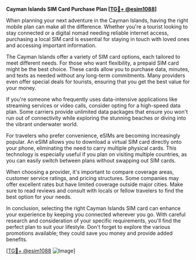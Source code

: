 **Cayman Islands SIM Card Purchase Plan [[TG💪+ @esim1088](https://t.me/s/esim1088)]**

When planning your next adventure in the Cayman Islands, having the right mobile plan can make all the difference. Whether you're a tourist looking to stay connected or a digital nomad needing reliable internet access, purchasing a local SIM card is essential for staying in touch with loved ones and accessing important information.

The Cayman Islands offer a variety of SIM card options, each tailored to meet different needs. For those who want flexibility, a prepaid SIM card might be the best choice. These cards allow you to purchase data, minutes, and texts as needed without any long-term commitments. Many providers even offer special deals for tourists, ensuring that you get the best value for your money.

If you're someone who frequently uses data-intensive applications like streaming services or video calls, consider opting for a high-speed data plan. Some carriers provide unlimited data packages that ensure you won't run out of connectivity while exploring the stunning beaches or diving into the vibrant underwater world.

For travelers who prefer convenience, eSIMs are becoming increasingly popular. An eSIM allows you to download a virtual SIM card directly onto your phone, eliminating the need to carry multiple physical cards. This technology is especially useful if you plan on visiting multiple countries, as you can easily switch between plans without swapping out SIM cards.

When choosing a provider, it's important to compare coverage areas, customer service ratings, and pricing structures. Some companies may offer excellent rates but have limited coverage outside major cities. Make sure to read reviews and consult with locals or fellow travelers to find the best option for your needs.

In conclusion, selecting the right Cayman Islands SIM card can enhance your experience by keeping you connected wherever you go. With careful research and consideration of your specific requirements, you'll find the perfect plan to suit your lifestyle. Don't forget to explore the various promotions available; they could save you money and provide added benefits.

[[TG💪+ @esim1088](https://t.me/s/esim1088) ![Image](https://i.postimg.cc/Y0z9fWf4/image.png)]